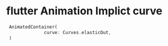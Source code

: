 # flutter Animation Implict curve

```dart
 AnimatedContainer(
              curve: Curves.elasticOut,
 )
```
